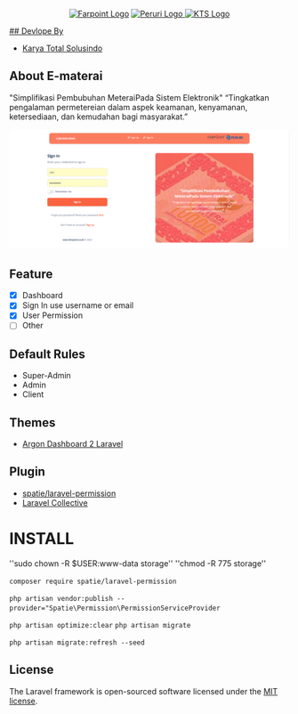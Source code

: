 <p align="center">
<a href="https://farpoint.co.id" target="_blank"><img src="https://farpoint.co.id/wp-content/themes/farpoint/img/fp-logo.png" height="50px" alt="Farpoint Logo"></a>
<a href="https://www.peruri.co.id" target="_blank"><img src="https://www.peruri.co.id/peruri-2b/assets/images/custom/logo-dark.png" height="50px" alt="Peruri Logo">
<a href="https://kts.co.id" target="_blank"><img src="https://kts.co.id/storage/upload/Configuration/550946686372999_1664878760_Configuration.png" height="50px" alt="KTS Logo">
</p>
## Devlope By

- [Karya Total Solusindo](https://www.kts.co.id)

## About E-materai

"Simplifikasi Pembubuhan MeteraiPada Sistem Elektronik"
“Tingkatkan pengalaman permetereian dalam aspek keamanan, kenyamanan, ketersediaan, dan kemudahan bagi masyarakat.”

<p align="center">
<img src="/public/img/screenshot.png" height="50%" alt="screenshot">
</p>

## Feature

- [X] Dashboard
- [X] Sign In use username or email
- [X] User Permission
- [ ] Other

## Default Rules

- Super-Admin
- Admin
- Client

## Themes

- [Argon Dashboard 2 Laravel](https://www.creative-tim.com/product/argon-dashboard-laravel)

## Plugin

- [spatie/laravel-permission](https://spatie.be/docs/laravel-permission/v5/introduction)
- [Laravel Collective](https://laravelcollective.com/docs/6.x/html)

# INSTALL

''sudo chown -R $USER:www-data storage''
''chmod -R 775 storage''

`composer require spatie/laravel-permission`

`php artisan vendor:publish --provider="Spatie\Permission\PermissionServiceProvider`

`php artisan optimize:clear`
`php artisan migrate`

`php artisan migrate:refresh --seed`

## License

The Laravel framework is open-sourced software licensed under the [MIT license](https://opensource.org/licenses/MIT).
